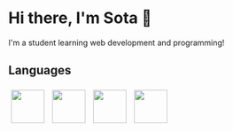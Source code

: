 # Hi there, I'm Sota 👋
I'm a student learning web development and programming!

## Languages
<head>
  <style>
    img {
        width: 60px;
        height: 60px;
        margin: 5px;
        display: inline-block;
    }
  </style>
</head>
<body>
    <!-- HTML Icon -->
    <img src="https://cdn.jsdelivr.net/gh/devicons/devicon@latest/icons/html5/html5-original.svg" />
    <!-- CSS Icon -->
    <img src="https://cdn.jsdelivr.net/gh/devicons/devicon@latest/icons/css3/css3-original.svg" />          
    <!-- JS Icon -->
    <img src="https://cdn.jsdelivr.net/gh/devicons/devicon@latest/icons/javascript/javascript-original.svg" />
    <!-- Python Icon -->
    <img src="https://cdn.jsdelivr.net/gh/devicons/devicon@latest/icons/python/python-original.svg" />
</body>
